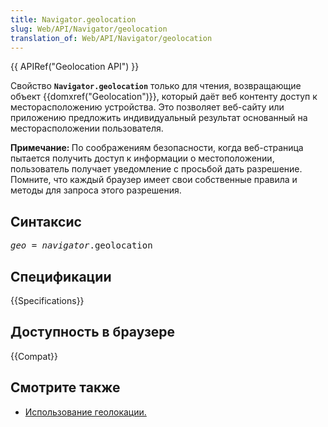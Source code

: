 ```yaml
---
title: Navigator.geolocation
slug: Web/API/Navigator/geolocation
translation_of: Web/API/Navigator/geolocation
---
```

<p>{{ APIRef("Geolocation API") }}</p>

<p>Свойство <strong><code>Navigator.geolocation</code></strong> только для чтения, возвращающие объект {{domxref("Geolocation")}}, который даёт веб контенту доступ к месторасположению устройства. Это позволяет веб-сайту или приложению предложить индивидуальный результат основанный на месторасположении пользователя.</p>

<div class="note">
<p><strong>Примечание: </strong>По соображениям безопасности, когда веб-страница пытается получить доступ к информации о местоположении, пользователь получает уведомление с просьбой дать разрешение. Помните, что каждый браузер имеет свои собственные правила и методы для запроса этого разрешения.</p>
</div>

<h2 id="Синтаксис">Синтаксис</h2>

<pre class="syntaxbox"><em>geo</em> = <em>navigator</em>.geolocation
</pre>

<h2 id="Спецификации">Спецификации</h2>

{{Specifications}}

<h2 id="Доступность_в_браузере">Доступность в браузере</h2>

<p>{{Compat}}</p>

<h2 id="Смотрите_также">Смотрите также</h2>

<ul>
 <li><a href="/en-US/docs/WebAPI/Using_geolocation" title="/en-US/docs/WebAPI/Using_geolocation">Использование геолокации.</a></li>
</ul>
